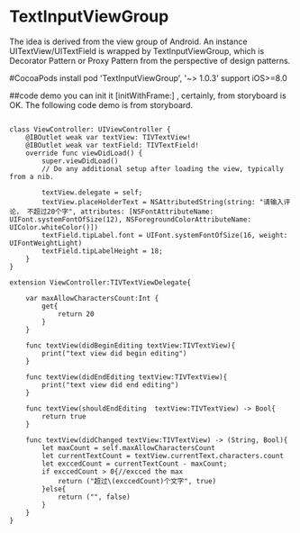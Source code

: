 # TextInputViewGroup

The idea is derived from the view group of Android.  An instance UITextView/UITextField is wrapped by TextInputViewGroup, which is Decorator Pattern or Proxy Pattern from the perspective of design patterns.  


#CocoaPods install
pod 'TextInputViewGroup', '~> 1.0.3'       support iOS>=8.0

##code demo
you can init it [initWithFrame:] , certainly, from storyboard is OK. The following code demo is from storyboard. 
<pre><code>
class ViewController: UIViewController {
    @IBOutlet weak var textView: TIVTextView!
    @IBOutlet weak var textField: TIVTextField!
    override func viewDidLoad() {
        super.viewDidLoad()
        // Do any additional setup after loading the view, typically from a nib.
        
        textView.delegate = self;
        textView.placeHolderText = NSAttributedString(string: "请输入评论， 不超过20个字", attributes: [NSFontAttributeName: UIFont.systemFontOfSize(12), NSForegroundColorAttributeName: UIColor.whiteColor()])
        textField.tipLabel.font = UIFont.systemFontOfSize(16, weight: UIFontWeightLight)
        textField.tipLabelHeight = 18;
    }
}

extension ViewController:TIVTextViewDelegate{
    
    var maxAllowCharactersCount:Int {
        get{
            return 20
        }
    }
    
    func textView(didBeginEditing textView:TIVTextView){
        print("text view did begin editing")
    }
    
    func textView(didEndEditing textView:TIVTextView){
        print("text view did end editing")
    }
    
    func textView(shouldEndEditing  textView:TIVTextView) -> Bool{
        return true
    }
    
    func textView(didChanged textView:TIVTextView) -> (String, Bool){
        let maxCount = self.maxAllowCharactersCount
        let currentTextCount = textView.currentText.characters.count
        let exccedCount = currentTextCount - maxCount;
        if exccedCount > 0{//excced the max
            return ("超过\(exccedCount)个文字", true)
        }else{
            return ("", false)
        }
    }
}
</code></pre>
